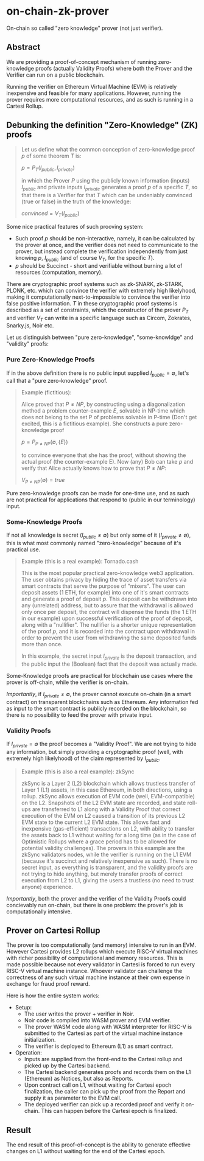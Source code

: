 # on-chain-zk-prover
On-chain so called "zero knowledge" prover (not just verifier).

## Abstract

We are providing a proof-of-concept mechanism of running zero-knowledge proofs (actually Validity Proofs) where both the Prover and the Verifier can run on a public blockchain.

Running the verifier on Ethereum Virtual Machine (EVM) is relatively
inexpensive and feasible for many applications. However, running the
prover requires more computational resources, and as such is running in a Cartesi Rollup.

## Debunking the definition "Zero-Knowledge" (ZK) proofs

> Let us define what the common conception of zero-knowledge proof $p$ of some theorem $T$ is:
>
> $p = P_{T}(I_{public}, I_{private})$
>
> in which the Prover $P$ using the publicly known information (inputs) $I_{public}$ and private inputs $I_{private}$
generates a proof $p$ of a specific $T$, so that there is a Verifier for that $T$ which can be undeniably
convinced (true or false) in the truth of the knowledge:
>
> ${convinced} = V_{T}(I_{public})$


Some nice practical features of such prooving system:
- Such proof $p$ should be non-interactive, namely, it can be calculated by the prover at once, and the
verifier does not need to communicate to the prover, but instead complete the verification independently
from just knowing $p$, $I_{public}$ (and of course $V_{T}$, for the specific $T$). 
- $p$ should be Succinct - short and verifiable without burning a lot of resources (computation, memory). 

There are cryptographic proof systems such as zk-SNARK, zk-STARK, PLONK, etc. which can convince the verifier with
extremely high likelyhood, making it computationally next-to-impossible to convince the verifier into false positive
information. $T$ in these cryptographic proof systems is described as a set of constraints, which the
constructor of the prover $P_{T}$ and verifier $V_{T}$ can write in a specific language such as Circom,
Zokrates, Snarky.js, Noir etc.

Let us distinguish between "pure zero-knowledge", "some-knowldge" and "validity" proofs:

### Pure Zero-Knowledge Proofs

If in the above definition there is no public input supplied $I_{public} = \emptyset$, let's call that a "pure zero-knowledge" proof.


>Example (fictitious):
>
> Alice proved that $P \neq NP$, by constructing using a diagonalization method a problem counter-example $E$, solvable in NP-time which does not belong to the set P of problems solvable in P-time (Don't get excited, this is a fictitious example). She constructs a  pure zero-knowledge proof 
>
> $p = P_{P \neq NP}(\emptyset, \{E\})$
>
>to convince everyone that she has the proof, without showing the actual proof (the counter-example E). Now (any) Bob can take $p$ and verify that Alice actually knows how to prove that $P \neq NP$:
>
>$V_{P \neq NP}(\emptyset) = {true}$



Pure zero-knowledge proofs can be made for one-time use, and as such are not practical for applications that respond to (public in our terminology) input. 

### Some-Knowledge Proofs

If not all knowledge is secret ($I_{public} \neq \emptyset$) but only some of it ($I_{private} \neq \emptyset$), this is what most commonly named "zero-knowledge" because of it's practical use. 

> Example (this is a real example): Tornado.cash
>
> This is the most popular practical zero-knowledge web3 application. The user obtains privacy by hiding the trace of asset transfers via smart contracts that serve the purpose of "mixers". The user can deposit assets (1 ETH, for example) into one of it's smart contracts and generate a proof of deposit $p$. 
> This deposit can be withdrawn into any (unrelated) address, but to assure that the withdrawal is allowed only once per deposit, the contract will dispense the funds (the 1 ETH in our example) upon successful verification of the proof of deposit, along with a "nullifier". The nullifier is a shorter unique representation of the proof $p$, and it is recorded into the contract upon withdrawal in order to prevent the user from withdrawing the same deposited funds more than once. 
>
> In this example, the secret input $I_{private}$ is the deposit transaction, and the public input the (Boolean) fact that the deposit
was actually made. 


Some-Knowledge proofs are practical for blockchain use cases where the prover is off-chain, while the verifier is on-chain.

*Importantly*, if $I_{private} \neq \emptyset$, the prover cannot execute on-chain (in a smart contract) on transparent blockchains such as Ethereum. Any information fed as input to the smart contract
is publicly recorded on the blockchain, so there is no possibility to
feed the prover with private input.
### Validity Proofs

If $I_{private} = \emptyset$ the proof becomes a "Validity Proof". We are not trying to hide any information, but simply providing a cryptographic proof (well, with extremely high likelyhood) of the claim represented by $I_{public}$.

> Example (this is also a real example): zkSync
>
> zkSync is a Layer 2 (L2) blockchain which allows trustless transfer of Layer 1 (L1) assets, in this case Ethereum, in both directions, using a rollup. zkSync allows execution of EVM code (well, EVM-compatible) on the L2. Snapshots of the L2 EVM state are recorded, and state roll-ups are transferred to L1 along with a Validity Proof that correct execution of the EVM on L2 caused a transition of its previous L2 EVM state to the current L2 EVM state. This allows fast and inexpensive (gas-efficient) transactions on L2, with ability to transfer the assets back to L1 without waiting for a long time (as in the case of Optimistic Rollups where a grace period has to be allowed for potential validity challenges). The provers in this example are the zkSync validators nodes, while the verifier is running on the L1 EVM (because it's succinct and relatively inexpensive as such). There is no secret input, as everything is transparent, and the validity proofs are not trying to hide anything, but merely transfer proofs of correct execution from L2 to L1, giving the users a trustless (no need to trust anyone) experience.

*Importantly*, both the prover and the verifier of the Validity Proofs could concievably run on-chain, but there is one problem: the prover's job is computationally intensive.

## Prover on Cartesi Rollup

The prover is too computationally (and memory) intensive to  run in an EVM. However Cartesi provides L2 rollups which execute RISC-V virtual machines with richer possibility of computational and memory  resources. This is made possible because not every validator in Cartesi is forced to run every RISC-V virtual machine instance. Whoever validator can challenge the correctness of any such virtual machine instance at their own expense in exchange for fraud proof reward. 

Here is how the entire system works:

- Setup:
    - The user writes the prover + verifier in Noir. 
    - Noir code is compiled into WASM prover and EVM verifier. 
    - The prover WASM code along with WASM interpreter for RISC-V is submitted to the Cartesi as part of the virtual machine instance initialization.
    - The verifier is deployed to Ethereum (L1) as smart contract.
- Operation:
    - Inputs are supplied from the front-end to the Cartesi rollup and picked up by the Cartesi backend.
    - The Cartesi backend generates proofs and records them on the L1 (Ethereum) as Notices, but also as Reports.
    - Upon contract call on L1, without waiting for Cartesi epoch finalization, the caller can pick up the proof from the Report and supply it as parameter to the EVM call.
    - The deployed verifier can pick up a recorded proof and verify it on-chain. This can happen before the Cartesi epoch is finalized.

## Result

The end result of this proof-of-concept is the ability to generate effective changes on L1 without waiting for the end of the Cartesi epoch.
